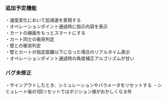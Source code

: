 ### 追加予定機能
・速度変化において加減速を表現する  
・オペレーションポイント通過時に指示内容を表示  
・カートの線画をもっとスマートにする  
・カート同士の衝突判定  
・壁との衝突判定  
・壁とカートが指定距離以下になった場合のリアルタイム表示  
・オペレーションポイント通過時の角度補正アルゴリズムが甘い  

### バグ未修正  
・サインアウトしたとき、シミュレーションやパラメータをリセットする
・シミュレート後の1回リセットではポジション値がおかしくなる件
